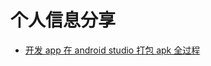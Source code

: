 # 个人信息分享
- [开发 app 在 android studio 打包 apk 全过程](https://github.com/Flappybay/mywikis/%E5%BC%80%E5%8F%91%20app%20%E5%9C%A8%20android%20studio%20%E6%89%93%E5%8C%85%20apk%20%E5%85%A8%E8%BF%87%E7%A8%8B.html)

